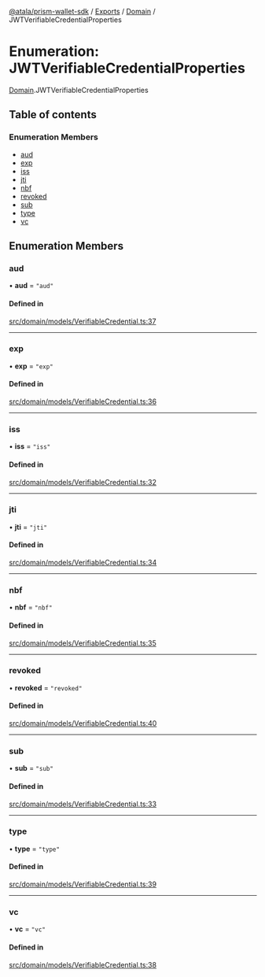 [@atala/prism-wallet-sdk](../README.md) / [Exports](../modules.md) / [Domain](../modules/Domain.md) / JWTVerifiableCredentialProperties

# Enumeration: JWTVerifiableCredentialProperties

[Domain](../modules/Domain.md).JWTVerifiableCredentialProperties

## Table of contents

### Enumeration Members

- [aud](Domain.JWTVerifiableCredentialProperties.md#aud)
- [exp](Domain.JWTVerifiableCredentialProperties.md#exp)
- [iss](Domain.JWTVerifiableCredentialProperties.md#iss)
- [jti](Domain.JWTVerifiableCredentialProperties.md#jti)
- [nbf](Domain.JWTVerifiableCredentialProperties.md#nbf)
- [revoked](Domain.JWTVerifiableCredentialProperties.md#revoked)
- [sub](Domain.JWTVerifiableCredentialProperties.md#sub)
- [type](Domain.JWTVerifiableCredentialProperties.md#type)
- [vc](Domain.JWTVerifiableCredentialProperties.md#vc)

## Enumeration Members

### aud

• **aud** = ``"aud"``

#### Defined in

[src/domain/models/VerifiableCredential.ts:37](https://github.com/input-output-hk/atala-prism-wallet-sdk-ts/blob/a3fc2aa/src/domain/models/VerifiableCredential.ts#L37)

___

### exp

• **exp** = ``"exp"``

#### Defined in

[src/domain/models/VerifiableCredential.ts:36](https://github.com/input-output-hk/atala-prism-wallet-sdk-ts/blob/a3fc2aa/src/domain/models/VerifiableCredential.ts#L36)

___

### iss

• **iss** = ``"iss"``

#### Defined in

[src/domain/models/VerifiableCredential.ts:32](https://github.com/input-output-hk/atala-prism-wallet-sdk-ts/blob/a3fc2aa/src/domain/models/VerifiableCredential.ts#L32)

___

### jti

• **jti** = ``"jti"``

#### Defined in

[src/domain/models/VerifiableCredential.ts:34](https://github.com/input-output-hk/atala-prism-wallet-sdk-ts/blob/a3fc2aa/src/domain/models/VerifiableCredential.ts#L34)

___

### nbf

• **nbf** = ``"nbf"``

#### Defined in

[src/domain/models/VerifiableCredential.ts:35](https://github.com/input-output-hk/atala-prism-wallet-sdk-ts/blob/a3fc2aa/src/domain/models/VerifiableCredential.ts#L35)

___

### revoked

• **revoked** = ``"revoked"``

#### Defined in

[src/domain/models/VerifiableCredential.ts:40](https://github.com/input-output-hk/atala-prism-wallet-sdk-ts/blob/a3fc2aa/src/domain/models/VerifiableCredential.ts#L40)

___

### sub

• **sub** = ``"sub"``

#### Defined in

[src/domain/models/VerifiableCredential.ts:33](https://github.com/input-output-hk/atala-prism-wallet-sdk-ts/blob/a3fc2aa/src/domain/models/VerifiableCredential.ts#L33)

___

### type

• **type** = ``"type"``

#### Defined in

[src/domain/models/VerifiableCredential.ts:39](https://github.com/input-output-hk/atala-prism-wallet-sdk-ts/blob/a3fc2aa/src/domain/models/VerifiableCredential.ts#L39)

___

### vc

• **vc** = ``"vc"``

#### Defined in

[src/domain/models/VerifiableCredential.ts:38](https://github.com/input-output-hk/atala-prism-wallet-sdk-ts/blob/a3fc2aa/src/domain/models/VerifiableCredential.ts#L38)
